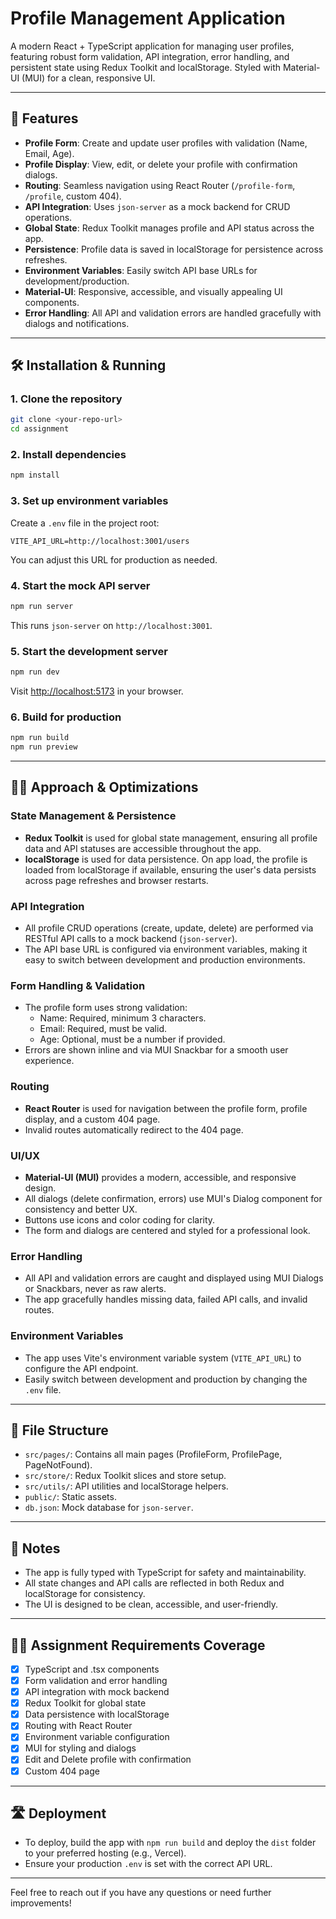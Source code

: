# Profile Management Application

A modern React + TypeScript application for managing user profiles, featuring robust form validation, API integration, error handling, and persistent state using Redux Toolkit and localStorage. Styled with Material-UI (MUI) for a clean, responsive UI.

---

## 🚀 Features

- **Profile Form**: Create and update user profiles with validation (Name, Email, Age).
- **Profile Display**: View, edit, or delete your profile with confirmation dialogs.
- **Routing**: Seamless navigation using React Router (`/profile-form`, `/profile`, custom 404).
- **API Integration**: Uses `json-server` as a mock backend for CRUD operations.
- **Global State**: Redux Toolkit manages profile and API status across the app.
- **Persistence**: Profile data is saved in localStorage for persistence across refreshes.
- **Environment Variables**: Easily switch API base URLs for development/production.
- **Material-UI**: Responsive, accessible, and visually appealing UI components.
- **Error Handling**: All API and validation errors are handled gracefully with dialogs and notifications.

---

## 🛠️ Installation & Running

### 1. Clone the repository

```bash
git clone <your-repo-url>
cd assignment
```

### 2. Install dependencies

```bash
npm install
```

### 3. Set up environment variables

Create a `.env` file in the project root:

```
VITE_API_URL=http://localhost:3001/users
```

You can adjust this URL for production as needed.

### 4. Start the mock API server

```bash
npm run server
```

This runs `json-server` on `http://localhost:3001`.

### 5. Start the development server

```bash
npm run dev
```

Visit [http://localhost:5173](http://localhost:5173) in your browser.

### 6. Build for production

```bash
npm run build
npm run preview
```

---

## 🧑‍💻 Approach & Optimizations

### State Management & Persistence

- **Redux Toolkit** is used for global state management, ensuring all profile data and API statuses are accessible throughout the app.
- **localStorage** is used for data persistence. On app load, the profile is loaded from localStorage if available, ensuring the user's data persists across page refreshes and browser restarts.

### API Integration

- All profile CRUD operations (create, update, delete) are performed via RESTful API calls to a mock backend (`json-server`).
- The API base URL is configured via environment variables, making it easy to switch between development and production environments.

### Form Handling & Validation

- The profile form uses strong validation:
  - Name: Required, minimum 3 characters.
  - Email: Required, must be valid.
  - Age: Optional, must be a number if provided.
- Errors are shown inline and via MUI Snackbar for a smooth user experience.

### Routing

- **React Router** is used for navigation between the profile form, profile display, and a custom 404 page.
- Invalid routes automatically redirect to the 404 page.

### UI/UX

- **Material-UI (MUI)** provides a modern, accessible, and responsive design.
- All dialogs (delete confirmation, errors) use MUI's Dialog component for consistency and better UX.
- Buttons use icons and color coding for clarity.
- The form and dialogs are centered and styled for a professional look.

### Error Handling

- All API and validation errors are caught and displayed using MUI Dialogs or Snackbars, never as raw alerts.
- The app gracefully handles missing data, failed API calls, and invalid routes.

### Environment Variables

- The app uses Vite's environment variable system (`VITE_API_URL`) to configure the API endpoint.
- Easily switch between development and production by changing the `.env` file.

---

## 📁 File Structure

- `src/pages/`: Contains all main pages (ProfileForm, ProfilePage, PageNotFound).
- `src/store/`: Redux Toolkit slices and store setup.
- `src/utils/`: API utilities and localStorage helpers.
- `public/`: Static assets.
- `db.json`: Mock database for `json-server`.

---

## 📝 Notes

- The app is fully typed with TypeScript for safety and maintainability.
- All state changes and API calls are reflected in both Redux and localStorage for consistency.
- The UI is designed to be clean, accessible, and user-friendly.

---

## 🧑‍🏫 Assignment Requirements Coverage

- [x] TypeScript and .tsx components
- [x] Form validation and error handling
- [x] API integration with mock backend
- [x] Redux Toolkit for global state
- [x] Data persistence with localStorage
- [x] Routing with React Router
- [x] Environment variable configuration
- [x] MUI for styling and dialogs
- [x] Edit and Delete profile with confirmation
- [x] Custom 404 page

---

## 🛣️ Deployment

- To deploy, build the app with `npm run build` and deploy the `dist` folder to your preferred hosting (e.g., Vercel).
- Ensure your production `.env` is set with the correct API URL.

---

Feel free to reach out if you have any questions or need further improvements!
